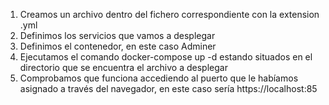 1. Creamos un archivo dentro del fichero correspondiente con la extension .yml
2. Definimos los servicios que vamos a desplegar
3. Definimos el contenedor, en este caso Adminer
4. Ejecutamos el comando docker-compose up -d estando situados en el directorio que se encuentra el archivo a desplegar
5. Comprobamos que funciona accediendo al puerto que le habíamos asignado a través del navegador, en este caso sería https://localhost:85